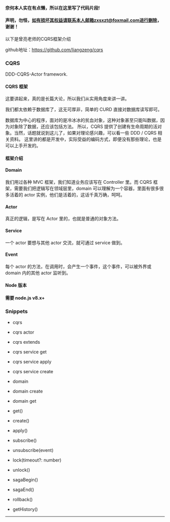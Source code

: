 

#### 奈何本人实在有点懒，所以在这里写了代码片段!
#### 声明，勿怪，如有损坏其权益请联系本人邮箱zxsxzt@foxmail.com进行删除，谢谢！

以下是曾亮老师的CQRS框架介绍

github地址：https://github.com/liangzeng/cqrs

### CQRS
DDD-CQRS-Actor framework.

#### CQRS 框架
这要讲起来，真的是长篇大论，所以我们从实用角度来讲一讲。

我们都太依赖于数据库了，这无可厚非，简单的 CURD 直接对数据库读写即可。

数据库为中心的程序，面对的是冷冰冰的贫血对象，这种对象甚至只能叫数据，因为对象除了数据，还应该包括方法。 所以，CQRS 提供了创建有生命周期的活对象。当然，话题就说到这儿了，如果对理论感兴趣，可以看一些 DDD / CQRS 相关资料。 这里讲的都是开发中，实际受益的编码方式，即便没有那些理论，也是可以上手开发的。

#### 框架介绍

#### Domain
我们用过各种 MVC 框架，我们知道业务应该写在 Controller 里。而 CQRS 框架，需要我们把逻辑写在领域层里，domain 可以理解为一个容器，里面有很多很多活着的 actor 实例，他们是活着的，这话千真万确，呵呵。

#### Actor
真正的逻辑，是写在 Actor 里的，也就是普通的对象方法。

#### Service
一个 actor 要想与其他 actor 交流，就可通过 service 做到。

#### Event
每个 actor 的方法，在调用时，会产生一个事件，这个事件，可以被外界或 domain 内的其他 actor 监听到。

#### Node 版本
#### 需要 node.js v8.x+

### Snippets
* cqrs
* cqrs actor
* cqrs extends
* cqrs service get
* cqrs service apply
* cqrs service create

* domain
* domain create
* domain get

* get()
* create()
* apply()
* subscribe()
* unsubscribe(event)
* lock(timeout?: number)
* unlock()
* sagaBegin()
* sagaEnd()
* rollback()
* getHistory()

***************